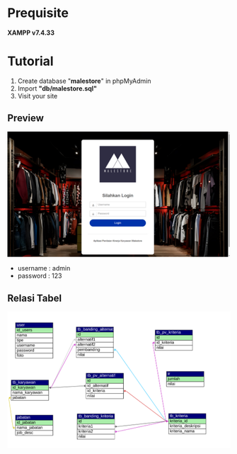 
<!-- # **Project Skripsi**
[RANCANG BANGUN APLIKASI PENILAIAN KINERJA KARYAWAN MALESTORE BERBASIS WEB MENGGUNAKAN METODE ANALYTICAL HIERARCHY PROCESS](https://github.com/LNSR/malestore-ahp) -->

# **Prequisite**

**XAMPP v7.4.33**


# **Tutorial**
1. Create database "**malestore**" in phpMyAdmin
2. Import **"db/malestore.sql"** 
3. Visit your site


## **Preview**
![Login Page](screenshot/login.png)

- username : admin
- password : 123


## **Relasi Tabel**
![Relasi Tabel](screenshot/malestore.svg)
